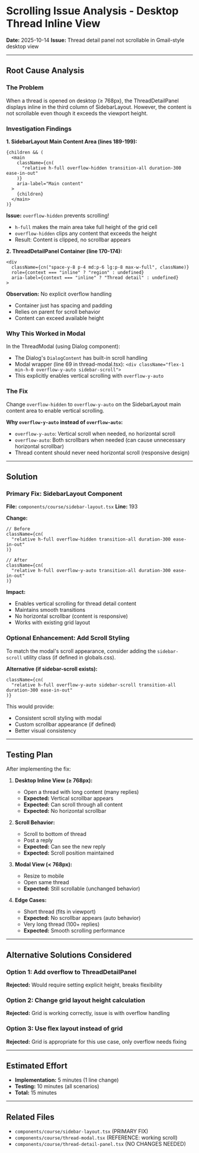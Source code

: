 # Scrolling Issue Analysis - Desktop Thread Inline View

**Date:** 2025-10-14
**Issue:** Thread detail panel not scrollable in Gmail-style desktop view

---

## Root Cause Analysis

### The Problem

When a thread is opened on desktop (≥ 768px), the ThreadDetailPanel displays inline in the third column of SidebarLayout. However, the content is not scrollable even though it exceeds the viewport height.

### Investigation Findings

**1. SidebarLayout Main Content Area (lines 189-199):**
```tsx
{children && (
  <main
    className={cn(
      "relative h-full overflow-hidden transition-all duration-300 ease-in-out"
    )}
    aria-label="Main content"
  >
    {children}
  </main>
)}
```

**Issue:** `overflow-hidden` prevents scrolling!
- `h-full` makes the main area take full height of the grid cell
- `overflow-hidden` clips any content that exceeds the height
- Result: Content is clipped, no scrollbar appears

**2. ThreadDetailPanel Container (line 170-174):**
```tsx
<div
  className={cn("space-y-8 p-4 md:p-6 lg:p-8 max-w-full", className)}
  role={context === "inline" ? "region" : undefined}
  aria-label={context === "inline" ? "Thread detail" : undefined}
>
```

**Observation:** No explicit overflow handling
- Container just has spacing and padding
- Relies on parent for scroll behavior
- Content can exceed available height

### Why This Worked in Modal

In the ThreadModal (using Dialog component):
- The Dialog's `DialogContent` has built-in scroll handling
- Modal wrapper (line 69 in thread-modal.tsx): `<div className="flex-1 min-h-0 overflow-y-auto sidebar-scroll">`
- This explicitly enables vertical scrolling with `overflow-y-auto`

### The Fix

Change `overflow-hidden` to `overflow-y-auto` on the SidebarLayout main content area to enable vertical scrolling.

**Why `overflow-y-auto` instead of `overflow-auto`:**
- `overflow-y-auto`: Vertical scroll when needed, no horizontal scroll
- `overflow-auto`: Both scrollbars when needed (can cause unnecessary horizontal scrollbar)
- Thread content should never need horizontal scroll (responsive design)

---

## Solution

### Primary Fix: SidebarLayout Component

**File:** `components/course/sidebar-layout.tsx`
**Line:** 193

**Change:**
```tsx
// Before
className={cn(
  "relative h-full overflow-hidden transition-all duration-300 ease-in-out"
)}

// After
className={cn(
  "relative h-full overflow-y-auto transition-all duration-300 ease-in-out"
)}
```

**Impact:**
- Enables vertical scrolling for thread detail content
- Maintains smooth transitions
- No horizontal scrollbar (content is responsive)
- Works with existing grid layout

### Optional Enhancement: Add Scroll Styling

To match the modal's scroll appearance, consider adding the `sidebar-scroll` utility class (if defined in globals.css).

**Alternative (if sidebar-scroll exists):**
```tsx
className={cn(
  "relative h-full overflow-y-auto sidebar-scroll transition-all duration-300 ease-in-out"
)}
```

This would provide:
- Consistent scroll styling with modal
- Custom scrollbar appearance (if defined)
- Better visual consistency

---

## Testing Plan

After implementing the fix:

1. **Desktop Inline View (≥ 768px):**
   - Open a thread with long content (many replies)
   - **Expected:** Vertical scrollbar appears
   - **Expected:** Can scroll through all content
   - **Expected:** No horizontal scrollbar

2. **Scroll Behavior:**
   - Scroll to bottom of thread
   - Post a reply
   - **Expected:** Can see the new reply
   - **Expected:** Scroll position maintained

3. **Modal View (< 768px):**
   - Resize to mobile
   - Open same thread
   - **Expected:** Still scrollable (unchanged behavior)

4. **Edge Cases:**
   - Short thread (fits in viewport)
   - **Expected:** No scrollbar appears (auto behavior)
   - Very long thread (100+ replies)
   - **Expected:** Smooth scrolling performance

---

## Alternative Solutions Considered

### Option 1: Add overflow to ThreadDetailPanel
**Rejected:** Would require setting explicit height, breaks flexibility

### Option 2: Change grid layout height calculation
**Rejected:** Grid is working correctly, issue is with overflow handling

### Option 3: Use flex layout instead of grid
**Rejected:** Grid is appropriate for this use case, only overflow needs fixing

---

## Estimated Effort

- **Implementation:** 5 minutes (1 line change)
- **Testing:** 10 minutes (all scenarios)
- **Total:** 15 minutes

---

## Related Files

- `components/course/sidebar-layout.tsx` (PRIMARY FIX)
- `components/course/thread-modal.tsx` (REFERENCE: working scroll)
- `components/course/thread-detail-panel.tsx` (NO CHANGES NEEDED)
